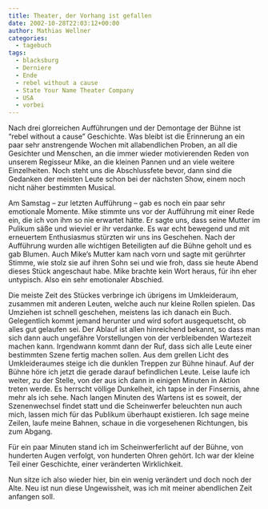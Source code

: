 ```yaml
---
title: Theater, der Vorhang ist gefallen
date: 2002-10-28T22:03:12+00:00
author: Mathias Wellner
categories:
  - tagebuch
tags:
  - blacksburg
  - Derniere
  - Ende
  - rebel without a cause
  - State Your Name Theater Company
  - USA
  - vorbei
---
```

Nach drei glorreichen Aufführungen und der Demontage der Bühne ist &#8220;rebel without a cause&#8221; Geschichte. Was bleibt ist die Erinnerung an ein paar sehr anstrengende Wochen mit allabendlichen Proben, an all die Gesichter und Menschen, an die immer wieder motivierenden Reden von unserem Regisseur Mike, an die kleinen Pannen und an viele weitere Einzelheiten. Noch steht uns die Abschlussfete bevor, dann sind die Gedanken der meisten Leute schon bei der nächsten Show, einem noch nicht näher bestimmten Musical.

Am Samstag &#8211; zur letzten Aufführung &#8211; gab es noch ein paar sehr emotionale Momente. Mike stimmte uns vor der Aufführung mit einer Rede ein, die ich von ihm so nie erwartet hätte. Er sagte uns, dass seine Mutter im Pulikum säße und wieviel er ihr verdanke. Es war echt bewegend und mit erneuertem Enthusiasmus stürzten wir uns ins Geschehen. Nach der Aufführung wurden alle wichtigen Beteiligten auf die Bühne geholt und es gab Blumen. Auch Mike&#8217;s Mutter kam nach vorn und sagte mit gerührter Stimme, wie stolz sie auf ihren Sohn sei und wie froh, dass sie heute Abend dieses Stück angeschaut habe. Mike brachte kein Wort heraus, für ihn eher untypisch. Also ein sehr emotionaler Abschied.

Die meiste Zeit des Stückes verbringe ich übrigens im Umkleideraum, zusammen mit anderen Leuten, welche auch nur kleine Rollen spielen. Das Umziehen ist schnell geschehen, meistens las ich danach ein Buch. Gelegentlich kommt jemand herunter und wird sofort ausgequetscht, ob alles gut gelaufen sei. Der Ablauf ist allen hinreichend bekannt, so dass man sich dann auch ungefähre Vorstellungen von der verbleibenden Wartezeit machen kann. Irgendwann kommt dann der Ruf, dass sich alle Leute einer bestimmten Szene fertig machen sollen. Aus dem grellen Licht des Umkleideraumes steige ich die dunklen Treppen zur Bühne hinauf. Auf der Bühne höre ich jetzt die gerade darauf befindlichen Leute. Leise laufe ich weiter, zu der Stelle, von der aus ich dann in einigen Minuten in Aktion treten werde. Es herrscht völlige Dunkelheit, ich tapse in der Finsernis, ahne mehr als ich sehe. Nach langen Minuten des Wartens ist es soweit, der Szenenwechsel findet statt und die Scheinwerfer beleuchten nun auch mich, lassen mich für das Publikum überhaupt existieren. Ich sage meine Zeilen, laufe meine Bahnen, schaue in die vorgesehenen Richtungen, bis zum Abgang.

Für ein paar Minuten stand ich im Scheinwerferlicht auf der Bühne, von hunderten Augen verfolgt, von hunderten Ohren gehört. Ich war der kleine Teil einer Geschichte, einer veränderten Wirklichkeit.

Nun sitze ich also wieder hier, bin ein wenig verändert und doch noch der Alte. Neu ist nun diese Ungewissheit, was ich mit meiner abendlichen Zeit anfangen soll.